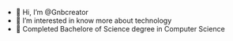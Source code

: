 - 👋 Hi, I’m @Gnbcreator
- 👀 I’m interested in know more about technology 
- 🌱 Completed Bachelore of Science degree in Computer Science



<!---
Gnbcreator/Gnbcreator is a ✨ special ✨ repository because its `README.md` (this file) appears on your GitHub profile.
You can click the Preview link to take a look at your changes.
--->
